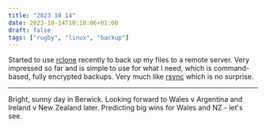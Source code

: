 ```yaml
---
title: "2023 10 14"
date: 2023-10-14T10:18:06+01:00
draft: false
tags: ["rugby", "linux", "backup"]
---
```


Started to use [rclone](https://rclone.org/) recently to back up my files to a remote server.
Very impressed so far and is simple to use for what I need, which is command-based, fully encrypted backups.
Very much like [rsync](https://linux.die.net/man/1/rsync) which is no surprise.

---

Bright, sunny day in Berwick.
Looking forward to Wales v Argentina and Ireland v New Zealand later.
Predicting big wins for Wales and NZ - let's see.
